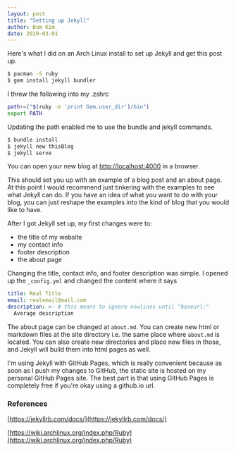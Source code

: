```yaml
---
layout: post
title: "Setting up Jekyll"
author: Bum Kim
date: 2019-03-01
---
```


Here's what I did on an Arch Linux install to set up Jekyll and get this post up.

```zsh
$ pacman -S ruby
$ gem install jekyll bundler
```

I threw the following into my .zshrc

```zsh
path+=("$(ruby -e 'print Gem.user_dir')/bin")
export PATH
```

Updating the path enabled me to use the bundle and jekyll commands.

```zsh
$ bundle install
$ jekyll new thisBlog
$ jekyll serve
```

You can open your new blog at [http://localhost:4000](http://localhost:4000) in
a browser.

This should set you up with an example of a blog post and an about page. At this
point I would recommend just tinkering with the examples to see what Jekyll can
do. If you have an idea of what you want to do with your blog, you can just
reshape the examples into the kind of blog that you would like to have.

After I got Jekyll set up, my first changes were to:
+ the title of my website
+ my contact info
+ footer description
+ the about page

Changing the title, contact info, and footer description was simple. I opened up
the `_config.yml` and changed the content where it says

```YAML
title: Real Title
email: realemail@mail.com
description: >- # this means to ignore newlines until "baseurl:"
  Average description
```

The about page can be changed at `about.md`. You can create new html or markdown
files at the site directory i.e. the same place where `about.md` is located. You
can also create new directories and place new files in those, and Jekyll will
build them into html pages as well.

I'm using Jekyll with GitHub Pages, which is really convenient because as soon
as I push my changes to GitHub, the static site is hosted on my personal GitHub
Pages site. The best part is that using GitHub Pages is completely free if
you're okay using a github.io url.

### References
[https://jekyllrb.com/docs/](https://jekyllrb.com/docs/)

[https://wiki.archlinux.org/index.php/Ruby](https://wiki.archlinux.org/index.php/Ruby)

